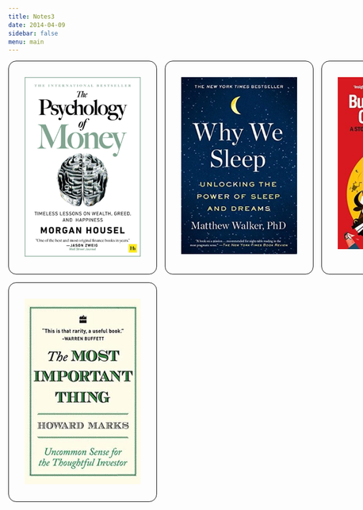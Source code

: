 ```yaml
---
title: Notes3
date: 2014-04-09
sidebar: false
menu: main
---
```






<style>
* {
  box-sizing: border-box;
}
body {
  padding: 1rem;
}

/* Just for the fallback layout */

main {
  max-width: 500px;
  margin: 0 auto;
}
article {
  margin: 1rem 0;
}

/* Now lets do a Grid-based layout */

@supports (display: grid) {
  main {
    max-width: 10000px;
    margin: 0;
  }
  article {
    margin: 0;
  }
  .reads {
    display: grid;
    grid-template-columns: repeat(3, minmax(300px, 1fr));
    grid-gap: 1rem;
  }
}

.reads {
  font-family: Avenir, Roboto, Helvetica, san-serif;
  font-size: 80%;
}
.book-item {
  display: flex;
  flex-flow: column;
  border:  1px solid black;
  border-radius: 1rem;
  padding: 2rem;
}
.book-item > h1 {
  margin: 1rem 1rem 0;
}
.book-item > ul {
  margin: 0 0 1rem;
}
.book-item > p {
  margin: 0.25em 1rem 1rem;
}
.book-item > img {
  order: -1;
  align-self: center;
}
.book-item > button {
  margin-top: auto;
  background: teal;
  color: white;
  padding: 0.5rem;
  border: none;
  border-radius: 1rem;
  font-size: 1.2rem;
}

    </style>

<main class="reads">
  <article class="book-item">
    <a href="https://dheepak.notion.site/The-Psychology-of-Money-658df60998d74409bfb03ac3135e1f04"  target="_blank" >
    <img src="https://github.com/dheepakg/dheepakg.github.io/blob/main/assets/images/Books/psych-money.jpg?raw=true">
    </a>
  </article>



  <article class="book-item">
    <a href="https://dheepak.notion.site/Why-We-Sleep-Unlocking-the-Power-of-Sleep-and-Dreams-4973c31285304d60b699383fb5358491" target="_blank">
    <img src="https://github.com/dheepakg/dheepakg.github.io/blob/main/assets/images/Books/4-why-we-sleep.jpeg?raw=true" >
    </a>
  </article>

  <article class="book-item">
    <a href="https://dheepak.notion.site/Bulls-Bears-and-Other-Beasts-4c8d3bb670194136bb3224b561447e77" target="_blank">
    <img src="https://github.com/dheepakg/dheepakg.github.io/blob/main/assets/images/Books/bulls-bears.jpeg?raw=true" >
     </a>
  </article>

  <article class="book-item">
    <a href="https://dheepak.notion.site/The-Most-Important-Thing-Uncommon-Sense-for-The-Thoughtful-Investor-32e8601eea944a33ada5aaf3b7cb9d8d" target="_blank">
    <img src="https://github.com/dheepakg/dheepakg.github.io/blob/main/assets/images/Books/important-things.jpg?raw=true" >
     </a>
  </article>


  </article>
</main>
